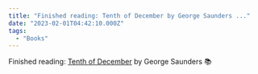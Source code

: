 ```yaml
---
title: "Finished reading: Tenth of December by George Saunders ..."
date: "2023-02-01T04:42:10.000Z"
tags: 
  - "Books"
---
```


Finished reading: [Tenth of December](https://bookshop.org/a/21729/9780812984255) by George Saunders 📚
